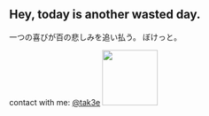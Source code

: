 ## Hey, today is another wasted day.

一つの喜びが百の悲しみを追い払う。 ぼけっと。

contact with me: <a href="https://t.me/tak3e">@tak3e</a>
<img src="https://media.giphy.com/media/M9gbBd9nbDrOTu1Mqx/giphy.gif" width="100"/>


